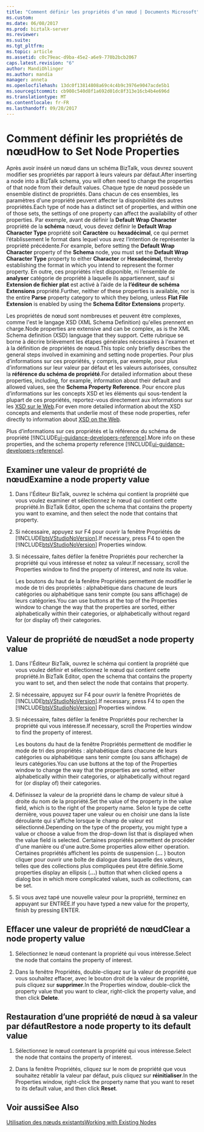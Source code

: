 ```yaml
---
title: "Comment définir les propriétés d’un nœud | Documents Microsoft"
ms.custom: 
ms.date: 06/08/2017
ms.prod: biztalk-server
ms.reviewer: 
ms.suite: 
ms.tgt_pltfrm: 
ms.topic: article
ms.assetid: c0c79eac-d9ba-45e2-a6e9-770b2bcb2067
caps.latest.revision: "6"
author: MandiOhlinger
ms.author: mandia
manager: anneta
ms.openlocfilehash: 13dc0f13814808a69c4c4b9c3976e9047acde5b1
ms.sourcegitcommit: cb908c540d8f1a692d01dc8f313e16cb4b4e696d
ms.translationtype: MT
ms.contentlocale: fr-FR
ms.lasthandoff: 09/20/2017
---
```

# <a name="how-to-set-node-properties"></a><span data-ttu-id="99b12-102">Comment définir les propriétés de nœud</span><span class="sxs-lookup"><span data-stu-id="99b12-102">How to Set Node Properties</span></span>
<span data-ttu-id="99b12-103">Après avoir inséré un nœud dans un schéma BizTalk, vous devrez souvent modifier ses propriétés par rapport à leurs valeurs par défaut.</span><span class="sxs-lookup"><span data-stu-id="99b12-103">After inserting a node into a BizTalk schema, you will often need to change the properties of that node from their default values.</span></span> <span data-ttu-id="99b12-104">Chaque type de nœud possède un ensemble distinct de propriétés. Dans chacun de ces ensembles, les paramètres d'une propriété peuvent affecter la disponibilité des autres propriétés.</span><span class="sxs-lookup"><span data-stu-id="99b12-104">Each type of node has a distinct set of properties, and within one of those sets, the settings of one property can affect the availability of other properties.</span></span> <span data-ttu-id="99b12-105">Par exemple, avant de définir la **Default Wrap Character** propriété de la **schéma** nœud, vous devez définir le **Default Wrap Character Type** propriété soit **Caractère** ou **hexadécimal**, ce qui permet l’établissement le format dans lequel vous avez l’intention de représenter la propriété précédente.</span><span class="sxs-lookup"><span data-stu-id="99b12-105">For example, before setting the **Default Wrap Character** property of the **Schema** node, you must set the **Default Wrap Character Type** property to either **Character** or **Hexadecimal**, thereby establishing the format in which you intend to represent the former property.</span></span> <span data-ttu-id="99b12-106">En outre, ces propriétés n’est disponible, ni l’ensemble de **analyser** catégorie de propriété à laquelle ils appartiennent, sauf si **Extension de fichier plat** est activé à l’aide de la **l’éditeur de schéma Extensions** propriété.</span><span class="sxs-lookup"><span data-stu-id="99b12-106">Further, neither of these properties is available, nor is the entire **Parse** property category to which they belong, unless **Flat File Extension** is enabled by using the **Schema Editor Extensions** property.</span></span>  

 <span data-ttu-id="99b12-107">Les propriétés de nœud sont nombreuses et peuvent être complexes, comme l'est le langage XSD (XML Schema Definition) qu'elles prennent en charge.</span><span class="sxs-lookup"><span data-stu-id="99b12-107">Node properties are extensive and can be complex, as is the XML Schema definition (XSD) language that they support.</span></span> <span data-ttu-id="99b12-108">Cette rubrique se borne à décrire brièvement les étapes générales nécessaires à l'examen et à la définition de propriétés de nœud.</span><span class="sxs-lookup"><span data-stu-id="99b12-108">This topic only briefly describes the general steps involved in examining and setting node properties.</span></span> <span data-ttu-id="99b12-109">Pour plus d’informations sur ces propriétés, y compris, par exemple, pour plus d’informations sur leur valeur par défaut et les valeurs autorisées, consultez la **référence du schéma de propriété**.</span><span class="sxs-lookup"><span data-stu-id="99b12-109">For detailed information about these properties, including, for example, information about their default and allowed values, see the **Schema Property Reference**.</span></span> <span data-ttu-id="99b12-110">Pour encore plus d’informations sur les concepts XSD et les éléments qui sous-tendent la plupart de ces propriétés, reportez-vous directement aux informations sur les [XSD sur le Web](../core/xsd-resources-on-the-web.md).</span><span class="sxs-lookup"><span data-stu-id="99b12-110">For even more detailed information about the XSD concepts and elements that underlie most of these node properties, refer directly to information about [XSD on the Web](../core/xsd-resources-on-the-web.md).</span></span>  

<span data-ttu-id="99b12-111">Plus d’informations sur ces propriétés et la référence du schéma de propriété [!INCLUDE[ui-guidance-developers-reference](../includes/ui-guidance-developers-reference.md)].</span><span class="sxs-lookup"><span data-stu-id="99b12-111">More info on these properties, and the schema property reference [!INCLUDE[ui-guidance-developers-reference](../includes/ui-guidance-developers-reference.md)].</span></span>

  
## <a name="examine-a-node-property-value"></a><span data-ttu-id="99b12-112">Examiner une valeur de propriété de nœud</span><span class="sxs-lookup"><span data-stu-id="99b12-112">Examine a node property value</span></span>  
  
1.  <span data-ttu-id="99b12-113">Dans l'Éditeur BizTalk, ouvrez le schéma qui contient la propriété que vous voulez examiner et sélectionnez le nœud qui contient cette propriété.</span><span class="sxs-lookup"><span data-stu-id="99b12-113">In BizTalk Editor, open the schema that contains the property you want to examine, and then select the node that contains that property.</span></span>  
  
2.  <span data-ttu-id="99b12-114">Si nécessaire, appuyez sur F4 pour ouvrir la fenêtre Propriétés de [!INCLUDE[btsVStudioNoVersion](../includes/btsvstudionoversion-md.md)].</span><span class="sxs-lookup"><span data-stu-id="99b12-114">If necessary, press F4 to open the [!INCLUDE[btsVStudioNoVersion](../includes/btsvstudionoversion-md.md)] Properties window.</span></span>  
  
3.  <span data-ttu-id="99b12-115">Si nécessaire, faites défiler la fenêtre Propriétés pour rechercher la propriété qui vous intéresse et notez sa valeur.</span><span class="sxs-lookup"><span data-stu-id="99b12-115">If necessary, scroll the Properties window to find the property of interest, and note its value.</span></span>  
  
     <span data-ttu-id="99b12-116">Les boutons du haut de la fenêtre Propriétés permettent de modifier le mode de tri des propriétés : alphabétique dans chacune de leurs catégories ou alphabétique sans tenir compte (ou sans affichage) de leurs catégories.</span><span class="sxs-lookup"><span data-stu-id="99b12-116">You can use buttons at the top of the Properties window to change the way that the properties are sorted, either alphabetically within their categories, or alphabetically without regard for (or display of) their categories.</span></span>  
  
## <a name="set-a-node-property-value"></a><span data-ttu-id="99b12-117">Valeur de propriété de nœud</span><span class="sxs-lookup"><span data-stu-id="99b12-117">Set a node property value</span></span>  
  
1.  <span data-ttu-id="99b12-118">Dans l'Éditeur BizTalk, ouvrez le schéma qui contient la propriété que vous voulez définir et sélectionnez le nœud qui contient cette propriété.</span><span class="sxs-lookup"><span data-stu-id="99b12-118">In BizTalk Editor, open the schema that contains the property you want to set, and then select the node that contains that property.</span></span>  
  
2.  <span data-ttu-id="99b12-119">Si nécessaire, appuyez sur F4 pour ouvrir la fenêtre Propriétés de [!INCLUDE[btsVStudioNoVersion](../includes/btsvstudionoversion-md.md)].</span><span class="sxs-lookup"><span data-stu-id="99b12-119">If necessary, press F4 to open the [!INCLUDE[btsVStudioNoVersion](../includes/btsvstudionoversion-md.md)] Properties window.</span></span>  
  
3.  <span data-ttu-id="99b12-120">Si nécessaire, faites défiler la fenêtre Propriétés pour rechercher la propriété qui vous intéresse.</span><span class="sxs-lookup"><span data-stu-id="99b12-120">If necessary, scroll the Properties window to find the property of interest.</span></span>  
  
     <span data-ttu-id="99b12-121">Les boutons du haut de la fenêtre Propriétés permettent de modifier le mode de tri des propriétés : alphabétique dans chacune de leurs catégories ou alphabétique sans tenir compte (ou sans affichage) de leurs catégories.</span><span class="sxs-lookup"><span data-stu-id="99b12-121">You can use buttons at the top of the Properties window to change the way that the properties are sorted, either alphabetically within their categories, or alphabetically without regard for (or display of) their categories.</span></span>  
  
4.  <span data-ttu-id="99b12-122">Définissez la valeur de la propriété dans le champ de valeur situé à droite du nom de la propriété.</span><span class="sxs-lookup"><span data-stu-id="99b12-122">Set the value of the property in the value field, which is to the right of the property name.</span></span> <span data-ttu-id="99b12-123">Selon le type de cette dernière, vous pouvez taper une valeur ou en choisir une dans la liste déroulante qui s'affiche lorsque le champ de valeur est sélectionné.</span><span class="sxs-lookup"><span data-stu-id="99b12-123">Depending on the type of the property, you might type a value or choose a value from the drop-down list that is displayed when the value field is selected.</span></span> <span data-ttu-id="99b12-124">Certaines propriétés permettent de procéder d'une manière ou d'une autre.</span><span class="sxs-lookup"><span data-stu-id="99b12-124">Some properties allow either operation.</span></span> <span data-ttu-id="99b12-125">Certaines propriétés affichent les points de suspension (**...** ) bouton cliquer pour ouvrir une boîte de dialogue dans laquelle des valeurs, telles que des collections plus compliquées peut être définie.</span><span class="sxs-lookup"><span data-stu-id="99b12-125">Some properties display an ellipsis (**...**) button that when clicked opens a dialog box in which more complicated values, such as collections, can be set.</span></span>  
  
5.  <span data-ttu-id="99b12-126">Si vous avez tapé une nouvelle valeur pour la propriété, terminez en appuyant sur ENTRÉE.</span><span class="sxs-lookup"><span data-stu-id="99b12-126">If you have typed a new value for the property, finish by pressing ENTER.</span></span>  
  
##  <a name="clear-a-node-property-value"></a><span data-ttu-id="99b12-127">Effacer une valeur de propriété de nœud</span><span class="sxs-lookup"><span data-stu-id="99b12-127">Clear a node property value</span></span>  
  
1.  <span data-ttu-id="99b12-128">Sélectionnez le nœud contenant la propriété qui vous intéresse.</span><span class="sxs-lookup"><span data-stu-id="99b12-128">Select the node that contains the property of interest.</span></span>  
  
2.  <span data-ttu-id="99b12-129">Dans la fenêtre Propriétés, double-cliquez sur la valeur de propriété que vous souhaitez effacer, avec le bouton droit de la valeur de propriété, puis cliquez sur **supprimer**.</span><span class="sxs-lookup"><span data-stu-id="99b12-129">In the Properties window, double-click the property value that you want to clear, right-click the property value, and then click **Delete**.</span></span>  
  
## <a name="restore-a-node-property-to-its-default-value"></a><span data-ttu-id="99b12-130">Restauration d’une propriété de nœud à sa valeur par défaut</span><span class="sxs-lookup"><span data-stu-id="99b12-130">Restore a node property to its default value</span></span>  
  
1.  <span data-ttu-id="99b12-131">Sélectionnez le nœud contenant la propriété qui vous intéresse.</span><span class="sxs-lookup"><span data-stu-id="99b12-131">Select the node that contains the property of interest.</span></span>  
  
2.  <span data-ttu-id="99b12-132">Dans la fenêtre Propriétés, cliquez sur le nom de propriété que vous souhaitez rétablir la valeur par défaut, puis cliquez sur **réinitialiser**.</span><span class="sxs-lookup"><span data-stu-id="99b12-132">In the Properties window, right-click the property name that you want to reset to its default value, and then click **Reset**.</span></span>  
  
## <a name="see-also"></a><span data-ttu-id="99b12-133">Voir aussi</span><span class="sxs-lookup"><span data-stu-id="99b12-133">See Also</span></span>  
 [<span data-ttu-id="99b12-134">Utilisation des nœuds existants</span><span class="sxs-lookup"><span data-stu-id="99b12-134">Working with Existing Nodes</span></span>](../core/working-with-existing-nodes.md)